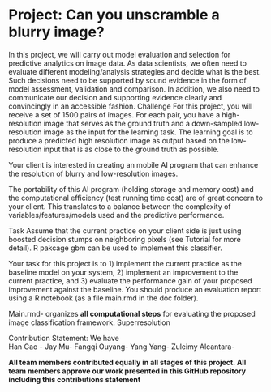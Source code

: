 # Project: Can you unscramble a blurry image? 

In this project, we will carry out model evaluation and selection for predictive analytics on image data. As data scientists, we often need to evaluate different modeling/analysis strategies and decide what is the best. Such decisions need to be supported by sound evidence in the form of model assessment, validation and comparison. In addition, we also need to communicate our decision and supporting evidence clearly and convincingly in an accessible fashion.
Challenge
For this project, you will receive a set of 1500 pairs of images. For each pair, you have a high-resolution image that serves as the ground truth and a down-sampled low-resolution image as the input for the learning task. The learning goal is to produce a predicted high resolution image as output based on the low-resolution input that is as close to the ground truth as possible.

Your client is interested in creating an mobile AI program that can enhance the resolution of blurry and low-resolution images.

The portability of this AI program (holding storage and memory cost) and the computational efficiency (test running time cost) are of great concern to your client. This translates to a balance between the complexity of variables/features/models used and the predictive performance.


Task
Assume that the current practice on your client side is just using boosted decision stumps on neighboring pixels (see Tutorial for more detail). R pakcage gbm can be used to implement this classifier.

Your task for this project is to 1) implement the current practice as the baseline model on your system, 2) implement an improvement to the current practice, and 3) evaluate the performance gain of your proposed improvement against the baseline. You should produce an evaluation report using a R notebook (as a file main.rmd in the doc folder).

Main.rmd-  organizes **all computational steps** for evaluating the proposed image classification framework.
Superresolution 


Contribution Statement: 
We have     
Han Gao -
Jay  Mu-
Fangqi  Ouyang-
Yang Yang-
Zuleimy Alcantara- 

**All team members contributed equally in all stages of this project. All team members approve our work presented in this GitHub repository including this contributions statement**

